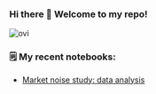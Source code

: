 ### Hi there 👋 Welcome to my repo!

<img src="https://github-readme-stats.vercel.app/api/top-langs?username=royceanton&show_icons=true&locale=en&layout=compact&theme=chartreuse-light" alt="ovi" />

### 🗒️ My recent notebooks:

- [Market noise study: data analysis](https://github.com/royceanton/Market-noise-study/blob/main/measuring-market-noise-price-density.ipynb)
 

<!--
**royceanton/royceanton** is a ✨ _special_ ✨ repository because its `README.md` (this file) appears on your GitHub profile.

Here are some ideas to get you started:

- 🔭 I’m currently working on ...
- 🌱 I’m currently learning ...
- 👯 I’m looking to collaborate on ...
- 🤔 I’m looking for help with ...
- 💬 Ask me about ...
- 📫 How to reach me: ...
- 😄 Pronouns: ...
- ⚡ Fun fact: ...
-->
